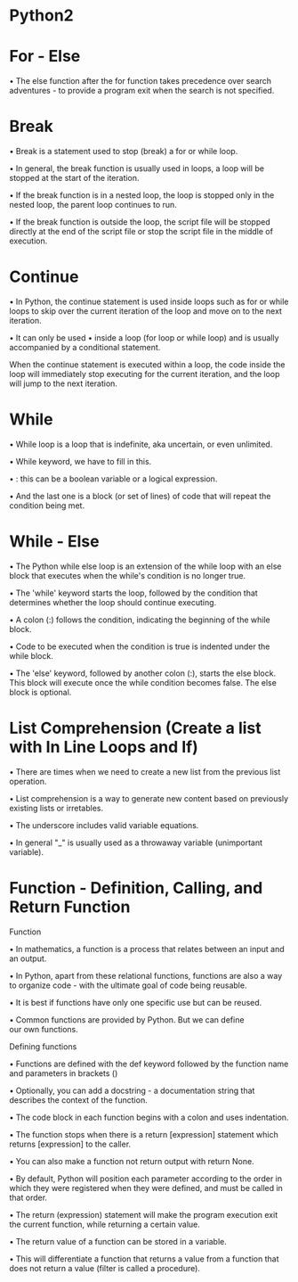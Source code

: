 # Python2
# For - Else
• The else function after the for function takes precedence over search adventures - to provide a program exit when the search is not specified.
# Break
• Break is a statement used to stop (break) a for or while loop.

• In general, the break function is usually used in loops, a loop will be stopped at the start of the iteration.

• If the break function is in a nested loop, the loop is stopped only in the nested loop, the parent loop continues to run.

• If the break function is outside the loop, the script file will be stopped directly at the end of the script file or stop the script file in the middle of execution.
# Continue
• In Python, the continue statement is used inside loops such as for or while loops to skip over the current iteration of the loop and move on to the next iteration. 

• It can only be used • inside a loop (for loop or while loop) and is usually accompanied by a conditional statement.

When the continue statement is executed within a loop, the code inside the loop will immediately stop executing for the current iteration, and the loop will jump to the next iteration.
# While
• While loop is a loop that is indefinite, aka uncertain, or even unlimited.

• While keyword, we have to fill in this.

• <condition> : this can be a boolean variable or a logical expression.

• And the last one is a block (or set of lines) of code that will repeat the condition being met.
# While - Else
• The Python while else loop is an extension of the while loop with an else block that executes when the while's condition is no longer true.

• The 'while' keyword starts the loop, followed by the condition that determines whether the loop should continue executing.

• A colon (:) follows the condition, indicating the beginning of the while block.

• Code to be executed when the condition is true is indented under the while block.

• The 'else' keyword, followed by another colon (:), starts the else block. This block will execute once the while condition becomes false. The else block is optional.
# List Comprehension (Create a list with In Line Loops and If)
• There are times when we need to create a new list from the previous list operation.

• List comprehension is a way to generate new content based on previously existing lists or irretables.

• The underscore includes valid variable equations.

• In general "_" is usually used as a throwaway variable (unimportant variable).
# Function - Definition, Calling, and Return Function
Function

• In mathematics, a function is a process that relates between an input and an output.

• In Python, apart from these relational functions, functions are also a way to organize code - with the ultimate goal of code being reusable.

• It is best if functions have only one specific use but can be reused.

• Common functions are provided by Python. But we can define our own functions.

Defining functions

• Functions are defined with the def keyword followed by the function name and parameters in brackets ()

• Optionally, you can add a docstring - a documentation string that describes the context of the function.

• The code block in each function begins with a colon and uses indentation.

• The function stops when there is a return [expression] statement which returns [expression] to the caller.

• You can also make a function not return output with return None.

• By default, Python will position each parameter according to the order in which they were registered when they were defined, and must be called in that order.

• The return (expression) statement will make the program execution exit the current function, while returning a certain value.

• The return value of a function can be stored in a variable.

• This will differentiate a function that returns a value from a function that does not return a value (filter is called a procedure).
